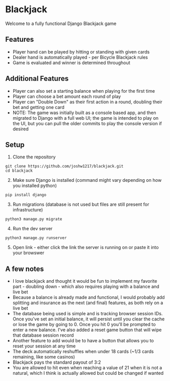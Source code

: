 # Blackjack
Welcome to a fully functional Django Blackjack game

## Features
- Player hand can be played by hitting or standing with given cards
- Dealer hand is automatically played - per Bicycle Blackjack rules
- Game is evaluated and winner is determined throughout

## Additional Features
- Player can also set a starting balance when playing for the first time
- Player can choose a bet amount each round of play
- Player can "Double Down" as their first action in a round, doubling their bet and getting one card
- NOTE: The game was initially built as a console based app, and then migrated to Django with a full web UI;
the game is intended to play on the UI, but you can pull the older commits to play the console version if desired

## Setup
1. Clone the repository
``` 
git clone https://github.com/joshw1217/blackjack.git 
cd blackjack
```
2. Make sure Django is installed (command might vary depending on how you installed python)
```
pip install django
```
3. Run migrations (database is not used but files are still present for infrastructure)
```
python3 manage.py migrate
```
4. Run the dev server
```
python3 manage.py runserver
```
5. Open link - either click the link the server is running on or paste it into your browswer

## A few notes
- I love blackjack and thought it would be fun to implement my favorite part - doubling down - which also requires
playing with a balance and live bet
- Because a balance is already made and functional, I would probably add splitting and insurance as the next (and final) features, as both rely on a live bet
- The database being used is simple and is tracking browser session IDs. Once you've set an initial balance, it will persist until you clear the cache or lose the game by going to 0. Once you hit 0 you'll be prompted to enter a new balance. I've also added a reset game button that will wipe that database session record
- Another feature to add would be to have a button that allows you to reset your session at any time
- The deck automatically reshuffles when under 18 cards (~1/3 cards remaining, like some casinos)
- Blackjack pays the standard payout of 3:2
- You are allowed to hit even when reaching a value of 21 when it is not a natural, which I think is actually allowed but could be changed if wanted